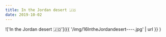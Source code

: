 ```yaml
---
title: In the Jordan desert 🇯🇴
date: 2019-10-02
---
```


!['In the Jordan desert 🇯🇴']({{ '/img/16IntheJordandesert----.jpg' | url }} )